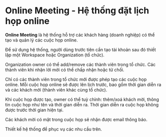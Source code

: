 # Online Meeting - Hệ thống đặt lịch họp online

**Online Meeting** là hệ thống hỗ trợ các khách hàng (doanh nghiệp) có thể tạo và quản lý các cuộc họp online.

Để sử dụng hệ thống, người dùng trước tiên cần tạo tài khoản sau đó thiết lập một Workspace hoặc Organization (tổ chức).

Organization owner có thể add/remove các thành viên trong tổ chức. Các thành viên khi nhận lời mời có thể chấp nhận hoặc từ chối.

Chỉ có các thành viên trong tổ chức mới được phép tạo các cuộc họp online. Mỗi cuộc họp online sẽ được lên lịch trước, bao gồm thời gian diễn ra và các khách mời (thành viên khác cùng tổ chức).

Khi cuộc họp được tạo, owner có thể tuỳ chỉnh: thêm/xoá khách mời, thông tin cuộc họp như tên và thời gian diễn ra. Thời gian diễn ra cuộc họp không được trước thời gian hiện tại.

Các khách mời có mặt trong cuộc họp sẽ nhận được email thông báo.

Thiết kế hệ thống để phục vụ các nhu cầu trên.
